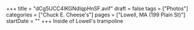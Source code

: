 +++
title = "dCg5UCC4IKGNdlqpHnSF.avif"
draft = false
tags = ["Photos"]
categories = ["Chuck E. Cheese's"]
pages = ["Lowell, MA (199 Plain St)"]
startDate = ""
+++
Inside of Lowell's trampoline

